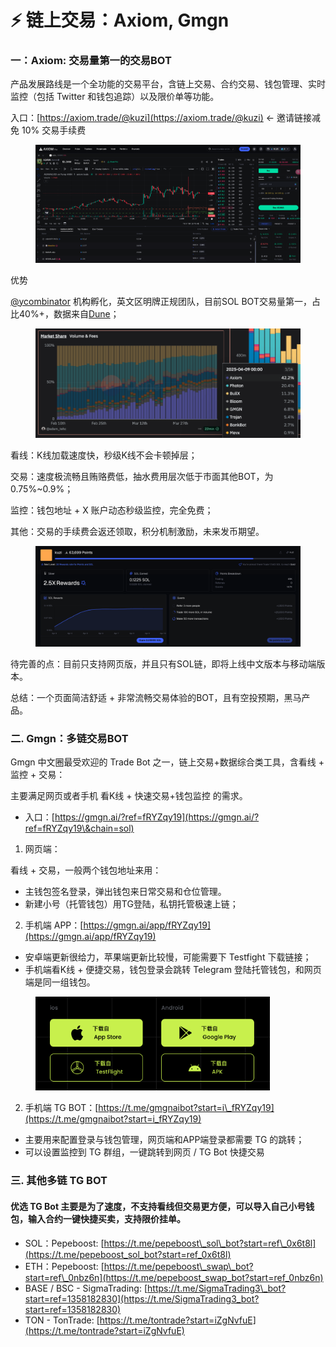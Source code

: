 # ⚡ 链上交易：Axiom, Gmgn

### 一：Axiom: 交易量第一的交易BOT

产品发展路线是一个全功能的交易平台，含链上交易、合约交易、钱包管理、实时监控（包括 Twitter 和钱包追踪）以及限价单等功能。

入口：[https://axiom.trade/@kuzi](https://axiom.trade/@kuzi)         <- 邀请链接减免 10% 交易手续费

<figure><img src=".gitbook/assets/截屏2025-04-10 15.21.59.png" alt=""><figcaption></figcaption></figure>

优势

[@ycombinator](https://x.com/ycombinator) 机构孵化，英文区明牌正规团队，目前SOL BOT交易量第一，占比40%+，数据来自[Dune](https://dune.com/adam_tehc/trading-bots-on-solana)；

<figure><img src=".gitbook/assets/截屏2025-04-10 15.17.30.png" alt=""><figcaption></figcaption></figure>

看线：K线加载速度快，秒级K线不会卡顿掉层；

交易：速度极流畅且贿赂费低，抽水费用层次低于市面其他BOT，为 0.75%\~0.9%；

监控：钱包地址 + X 账户动态秒级监控，完全免费；

其他：交易的手续费会返还领取，积分机制激励，未来发币期望。

<figure><img src=".gitbook/assets/截屏2025-04-10 15.16.36.png" alt=""><figcaption></figcaption></figure>

待完善的点：目前只支持网页版，并且只有SOL链，即将上线中文版本与移动端版本。

总结：一个页面简洁舒适 + 非常流畅交易体验的BOT，且有空投预期，黑马产品。





### 二. Gmgn：多链交易BOT

Gmgn 中文圈最受欢迎的 Trade Bot 之一，链上交易+数据综合类工具，含看线 + 监控 + 交易：

主要满足网页或者手机 看K线 + 快速交易+钱包监控 的需求。

* 入口：[https://gmgn.ai/?ref=fRYZqy19](https://gmgn.ai/?ref=fRYZqy19\&chain=sol)



1. 网页端：

看线 + 交易，一般两个钱包地址来用：

* 主钱包签名登录，弹出钱包来日常交易和仓位管理。
* 新建小号（托管钱包）用TG登陆，私钥托管极速上链；



2. 手机端 APP：[https://gmgn.ai/app/fRYZqy19](https://gmgn.ai/app/fRYZqy19)

* 安卓端更新很给力，苹果端更新比较慢，可能需要下 Testfight 下载链接；
* 手机端看K线 + 便捷交易，钱包登录会跳转 Telegram 登陆托管钱包，和网页端是同一组钱包。

<figure><img src=".gitbook/assets/截屏2025-01-06 16.31.20.png" alt="" width="375"><figcaption></figcaption></figure>

2. 手机端 TG BOT：[https://t.me/gmgnaibot?start=i\_fRYZqy19](https://t.me/gmgnaibot?start=i_fRYZqy19)

* 主要用来配置登录与钱包管理，网页端和APP端登录都需要 TG 的跳转；
* 可以设置监控到 TG 群组，一键跳转到网页 / TG Bot 快捷交易



### 三. 其他多链 TG BOT

#### 优选 TG Bot 主要是为了速度，不支持看线但交易更方便，可以导入自己小号钱包，输入合约一键快捷买卖，支持限价挂单。

* SOL：Pepeboost: [https://t.me/pepeboost\_sol\_bot?start=ref\_0x6t8l](https://t.me/pepeboost_sol_bot?start=ref_0x6t8l)
* ETH：Pepeboost: [https://t.me/pepeboost\_swap\_bot?start=ref\_0nbz6n](https://t.me/pepeboost_swap_bot?start=ref_0nbz6n)
* BASE / BSC - SigmaTrading: [https://t.me/SigmaTrading3\_bot?start=ref=1358182830](https://t.me/SigmaTrading3_bot?start=ref=1358182830)
* TON - TonTrade: [https://t.me/tontrade?start=iZgNvfuE](https://t.me/tontrade?start=iZgNvfuE)
